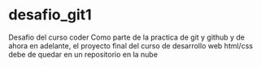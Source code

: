 # desafio_git1
Desafio del curso coder
Como parte de la practica de git y github y de ahora en adelante, 
el proyecto final del curso de desarrollo web html/css debe de quedar en un repositorio en la nube

